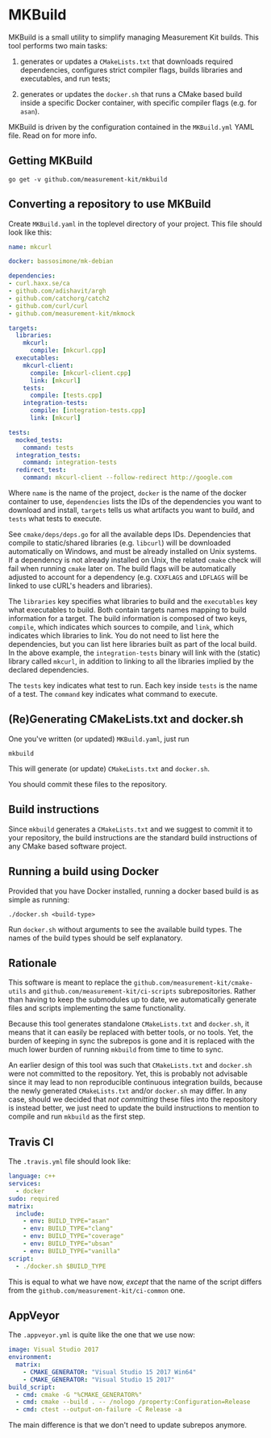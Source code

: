 # MKBuild

MKBuild is a small utility to simplify managing Measurement
Kit builds. This tool performs two main tasks:

1. generates or updates a `CMakeLists.txt` that downloads
   required dependencies, configures strict compiler flags,
   builds libraries and executables, and run tests;

2. generates or updates the `docker.sh` that runs a CMake
   based build inside a specific Docker container, with
   specific compiler flags (e.g. for `asan`).

MKBuild is driven by the configuration contained in the
`MKBuild.yml` YAML file. Read on for more info.

## Getting MKBuild

```
go get -v github.com/measurement-kit/mkbuild
```

## Converting a repository to use MKBuild

Create `MKBuild.yaml` in the toplevel directory of your project. This
file should look like this:

```YAML
name: mkcurl

docker: bassosimone/mk-debian

dependencies:
- curl.haxx.se/ca
- github.com/adishavit/argh
- github.com/catchorg/catch2
- github.com/curl/curl
- github.com/measurement-kit/mkmock

targets:
  libraries:
    mkcurl:
      compile: [mkcurl.cpp]
  executables:
    mkcurl-client:
      compile: [mkcurl-client.cpp]
      link: [mkcurl]
    tests:
      compile: [tests.cpp]
    integration-tests:
      compile: [integration-tests.cpp]
      link: [mkcurl]

tests:
  mocked_tests:
    command: tests
  integration_tests:
    command: integration-tests
  redirect_test:
    command: mkcurl-client --follow-redirect http://google.com
```

Where `name` is the name of the project, `docker` is the name of the
docker container to use, `dependencies` lists the IDs of the dependencies
you want to download and install, `targets` tells us what artifacts you
want to build, and `tests` what tests to execute.

See `cmake/deps/deps.go` for all the available deps IDs. Dependencies
that compile to static/shared libraries (e.g. `libcurl`) will be downloaded
automatically on Windows, and must be already installed on Unix systems. If a
dependency is not already installed on Unix, the related `cmake` check will
fail when running `cmake` later on. The build flags will be automatically
adjusted to account for a dependency (e.g. `CXXFLAGS` and `LDFLAGS` will be
linked to use cURL's headers and libraries).

The `libraries` key specifies what libraries to build and the
`executables` key what executables to build. Both contain targets names
mapping to build information for a target. The build information is
composed of two keys, `compile`, which indicates which sources to compile,
and `link`, which indicates which libraries to link. You do not need to
list here the dependencies, but you can list here libraries built as part
of the local build. In the above example, the `integration-tests` binary
will link with the (static) library called `mkcurl`, in addition to linking
to all the libraries implied by the declared dependencies.

The `tests` key indicates what test to run. Each key inside `tests` is the name
of a test. The `command` key indicates what command to execute.

## (Re)Generating CMakeLists.txt and docker.sh

One you've written (or updated) `MKBuild.yaml`, just run

```
mkbuild
```

This will generate (or update) `CMakeLists.txt` and `docker.sh`.

You should commit these files to the repository.

## Build instructions

Since `mkbuild` generates a `CMakeLists.txt` and we suggest to commit
it to your repository, the build instructions are the standard build
instructions of any CMake based software project.

## Running a build using Docker

Provided that you have Docker installed, running a docker based
build is as simple as running:

```
./docker.sh <build-type>
```

Run `docker.sh` without arguments to see the available build types. The
names of the build types should be self explanatory.

## Rationale

This software is meant to replace the `github.com/measurement-kit/cmake-utils`
and `github.com/measurement-kit/ci-scripts` subrepositories. Rather than
having to keep the submodules up to date, we automatically generate files
and scripts implementing the same functionality.

Because this tool generates standalone `CMakeLists.txt` and `docker.sh`, it
means that it can easily be replaced with better tools, or no tools. Yet, the
burden of keeping in sync the subrepos is gone and it is replaced with the
much lower burden of running `mkbuild` from time to time to sync.

An earlier design of this tool was such that `CMakeLists.txt` and `docker.sh`
were not committed to the repository. Yet, this is probably not advisable since
it may lead to non reproducible continuous integration builds, because the
newly generated `CMakeLists.txt` and/or `docker.sh` may differ. In any case,
should we decided that _not committing_ these files into the repository is
instead better, we just need to update the build instructions to mention to
compile and run `mkbuild` as the first step.

## Travis CI

The `.travis.yml` file should look like:

```YAML
language: c++
services:
  - docker
sudo: required
matrix:
  include:
    - env: BUILD_TYPE="asan"
    - env: BUILD_TYPE="clang"
    - env: BUILD_TYPE="coverage"
    - env: BUILD_TYPE="ubsan"
    - env: BUILD_TYPE="vanilla"
script:
  - ./docker.sh $BUILD_TYPE
```

This is equal to what we have now, _except_ that the name of the script
differs from the `github.com/measurement-kit/ci-common` one.

## AppVeyor

The `.appveyor.yml` is quite like the one that we use now:

```YAML
image: Visual Studio 2017
environment:
  matrix:
    - CMAKE_GENERATOR: "Visual Studio 15 2017 Win64"
    - CMAKE_GENERATOR: "Visual Studio 15 2017"
build_script:
  - cmd: cmake -G "%CMAKE_GENERATOR%"
  - cmd: cmake --build . -- /nologo /property:Configuration=Release
  - cmd: ctest --output-on-failure -C Release -a
```

The main difference is that we don't need to update subrepos anymore.

